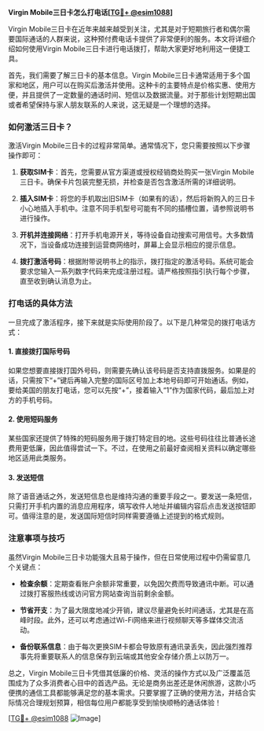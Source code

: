 **Virgin Mobile三日卡怎么打电话[[TG💪+ @esim1088](https://t.me/s/esim1088)]**

Virgin Mobile三日卡在近年来越来越受到关注，尤其是对于短期旅行者和偶尔需要国际通话的人群来说，这种预付费电话卡提供了非常便利的服务。本文将详细介绍如何使用Virgin Mobile三日卡进行电话拨打，帮助大家更好地利用这一便捷工具。

首先，我们需要了解三日卡的基本信息。Virgin Mobile三日卡通常适用于多个国家和地区，用户可以在购买后激活并使用。这种卡的主要特点是价格实惠、使用方便，并且提供了一定数量的通话时间、短信以及数据流量。对于那些计划短期出国或者希望保持与家人朋友联系的人来说，这无疑是一个理想的选择。

### 如何激活三日卡？

激活Virgin Mobile三日卡的过程非常简单。通常情况下，您只需要按照以下步骤操作即可：

1. **获取SIM卡**：首先，您需要从官方渠道或授权经销商处购买一张Virgin Mobile三日卡。确保卡片包装完整无损，并检查是否包含激活所需的详细说明。
   
2. **插入SIM卡**：将您的手机取出旧SIM卡（如果有的话），然后将新购入的三日卡小心地插入手机中。注意不同手机型号可能有不同的插槽位置，请参照说明书进行操作。

3. **开机并连接网络**：打开手机电源开关，等待设备自动搜索可用信号。大多数情况下，当设备成功连接到运营商网络时，屏幕上会显示相应的提示信息。

4. **拨打激活号码**：根据附带说明书上的指示，拨打指定的激活号码。系统可能会要求您输入一系列数字代码来完成注册过程。请严格按照指引执行每个步骤，直至收到确认消息为止。

### 打电话的具体方法

一旦完成了激活程序，接下来就是实际使用阶段了。以下是几种常见的拨打电话方式：

#### 1. 直接拨打国际号码
如果您想要直接拨打国外号码，则需要先确认该号码是否支持直拨服务。如果是的话，只需按下“+”键后再输入完整的国际区号加上本地号码即可开始通话。例如，要给美国的朋友打电话，您可以先按“+”，接着输入“1”作为国家代码，最后加上对方的手机号码。

#### 2. 使用短码服务
某些国家还提供了特殊的短码服务用于拨打特定目的地。这些号码往往比普通长途费用更低廉，因此值得尝试一下。不过，在使用之前最好查阅相关资料以确定哪些地区适用此类服务。

#### 3. 发送短信
除了语音通话之外，发送短信息也是维持沟通的重要手段之一。要发送一条短信，只需打开手机内置的消息应用程序，填写收件人地址并编辑内容后点击发送按钮即可。值得注意的是，发送国际短信时同样需要遵循上述提到的格式规则。

### 注意事项与技巧

虽然Virgin Mobile三日卡功能强大且易于操作，但在日常使用过程中仍需留意几个关键点：

- **检查余额**：定期查看账户余额非常重要，以免因欠费而导致通讯中断。可以通过拨打客服热线或访问官方网站查询当前剩余金额。
  
- **节省开支**：为了最大限度地减少开销，建议尽量避免长时间通话，尤其是在高峰时段。此外，还可以考虑通过Wi-Fi网络来进行视频聊天等多媒体交流活动。

- **备份联系信息**：由于每次更换SIM卡都会导致原有通讯录丢失，因此强烈推荐事先将重要联系人的信息保存到云端或其他安全存储介质上以防万一。

总之，Virgin Mobile三日卡凭借其低廉的价格、灵活的操作方式以及广泛覆盖范围成为了众多消费者心目中的首选产品。无论是商务出差还是休闲旅游，这款小巧便携的通信工具都能够满足您的基本需求。只要掌握了正确的使用方法，并结合实际情况合理规划预算，相信每位用户都能享受到愉快顺畅的通话体验！

[[TG💪+ @esim1088](https://t.me/s/esim1088) ![Image](https://i.postimg.cc/4NQfJmqS/Snipaste-2025-05-13-00-14-12.png)]